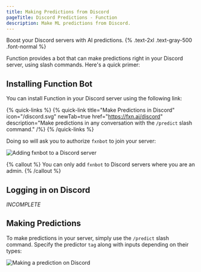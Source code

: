```yaml
---
title: Making Predictions from Discord
pageTitle: Discord Predictions - Function
description: Make ML predictions from Discord.
---
```


Boost your Discord servers with AI predictions. {% .text-2xl .text-gray-500 .font-normal %}

Function provides a bot that can make predictions right in your Discord server, using slash commands. Here's a quick primer:

## Installing Function Bot
You can install Function in your Discord server using the following link:

{% quick-links %}
{% quick-link title="Make Predictions in Discord" icon="/discord.svg" newTab=true href="https://fxn.ai/discord" description="Make predictions in any conversation with the `/predict` slash command." /%}
{% /quick-links %}

Doing so will ask you to authorize `fxnbot` to join your server:

![Adding fxnbot to a Discord server](/discord-add.gif)

{% callout %} You can only add `fxnbot` to Discord servers where you are an admin. {% /callout %}

## Logging in on Discord
*INCOMPLETE*

## Making Predictions
To make predictions in your server, simply use the `/predict` slash command. Specify the predictor `tag` along with inputs depending on their types:

![Making a prediction on Discord](/discord-predict.gif)